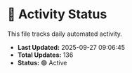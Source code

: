 # 🤖 Activity Status

This file tracks daily automated activity.

- **Last Updated:** 2025-09-27 09:06:45
- **Total Updates:** 136
- **Status:** 🟢 Active
